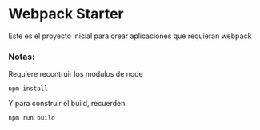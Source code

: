 # Webpack Starter

Este es el proyecto inicial para crear aplicaciones que requieran webpack

### Notas:

Requiere recontruir los modulos de node 
```
npm install
```

Y para construir el build, recuerden:
```
npm run build
```